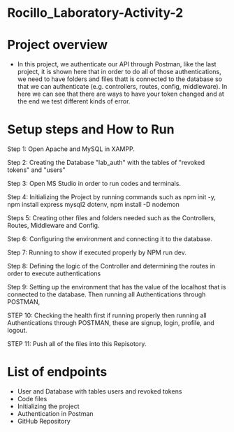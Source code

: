 # Rocillo_Laboratory-Activity-2

# Project overview 
- In this project, we authenticate our API through Postman, like the last project, it is shown here that in order to do all of those authentications, we need to have folders and files thatt is connected to the database so that we can authenticate (e.g. controllers, routes, config, middleware). In here we can see that there are ways to have your token changed and at the end we test different kinds of error.


# Setup steps and How to Run
Step 1: Open Apache and MySQL in XAMPP.

Step 2: Creating the Database "lab_auth" with the tables of "revoked tokens" and "users"

Step 3: Open MS Studio in order to run codes and terminals.

Step 4: Initializing the Project by running commands such as npm init -y, npm install express mysql2 dotenv, npm install -D nodemon

Steps 5: Creating other files and folders needed such as the Controllers, Routes, Middleware and Config.

Step 6: Configuring the environment and connecting it to the database.

Step 7: Running to show if executed properly by NPM run dev.

Step 8: Defining the logic of the Controller and determining the routes in order to execute authentications

Step 9: Setting up the environment that has the value of the localhost that is connected to the database. Then running all Authentications through POSTMAN, 

STEP 10: Checking the health first if running properly then running all Authentications through POSTMAN, these are signup, login, profile, and logout.

STEP 11: Push all of the files into this Repisotory.


# List of endpoints
- User and Database with tables users and revoked tokens
- Code files
- Initializing the project
- Authentication in Postman
- GitHub Repository
